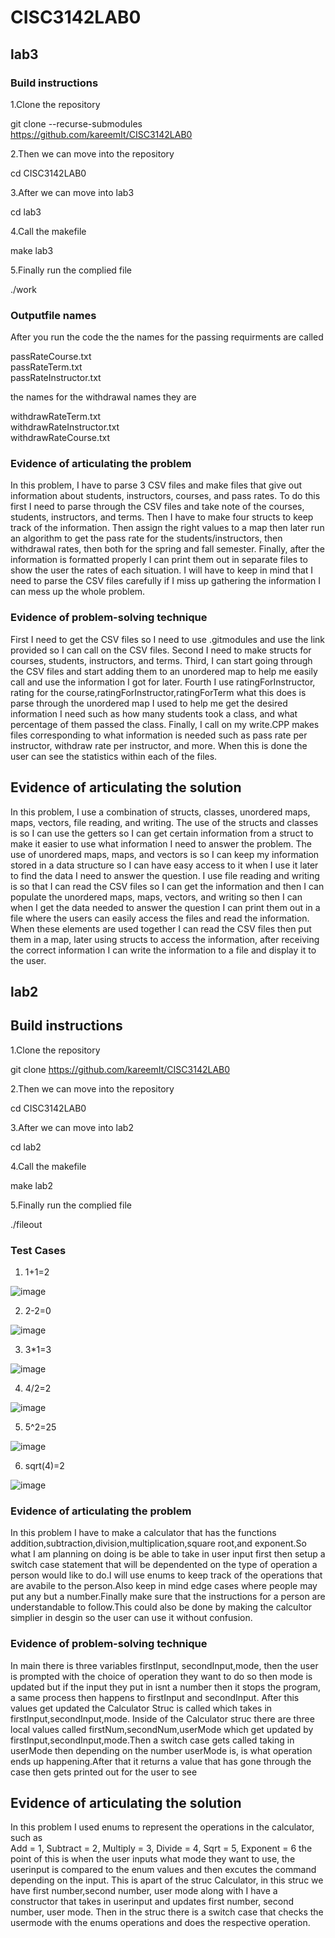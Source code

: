 # CISC3142LAB0
## lab3

### Build instructions
1.Clone the repository 

git clone --recurse-submodules https://github.com/kareemIt/CISC3142LAB0

2.Then we can move into the repository

cd CISC3142LAB0

3.After we can move into lab3

cd lab3

4.Call the makefile

make lab3

5.Finally run the complied file

./work

### Outputfile names
After you run the code the the names for the passing requirments are called  

passRateCourse.txt  
passRateTerm.txt  
passRateInstructor.txt  
 
the names for the withdrawal names they are  
 
withdrawRateTerm.txt  
withdrawRateInstructor.txt  
withdrawRateCourse.txt  

### Evidence of articulating the problem
In this problem, I have to parse 3 CSV files and make files that give out information about students, instructors, courses, and pass rates. To do this first I need to parse through the CSV files and take note of the courses, students, instructors, and terms. Then I have to make four structs to keep track of the information. Then assign the right values to a map then later run an algorithm to get the pass rate for the students/instructors, then withdrawal rates, then both for the spring and fall semester. Finally, after the information is formatted properly I can print them out in separate files to show the user the rates of each situation. I will have to keep in mind that I need to parse the CSV files carefully if I miss up gathering the information I can mess up the whole problem.

### Evidence of problem-solving technique
First I need to get the CSV files so I need to use .gitmodules and use the link provided so I can call on the CSV files. Second I need to make structs for courses, students, instructors, and terms. Third, I can start going through the CSV files and start adding them to an unordered map to help me easily call and use the information I got for later. Fourth I use ratingForInstructor, rating for the course,ratingForInstructor,ratingForTerm what this does is parse through the unordered map I used to help me get the desired information I need such as how many students took a class, and what percentage of them passed the class. Finally, I call on my write.CPP makes files corresponding to what information is needed such as pass rate per instructor, withdraw rate per instructor, and more. When this is done the user can see the statistics within each of the files.


## Evidence of articulating the solution
In this problem, I use a combination of structs, classes, unordered maps, maps, vectors, file reading, and writing. The use of the structs and classes is so I can use the getters so I can get certain information from a struct to make it easier to use what information I need to answer the problem. The use of unordered maps, maps, and vectors is so I can keep my information stored in a data structure so I can have easy access to it when I use it later to find the data I need to answer the question. I use file reading and writing is so that I can read the CSV files so I can get the information and then I can populate the unordered maps, maps, vectors, and writing so then I can when I get the data needed to answer the question  I can print them out in a file where the users can easily access the files and read the information. When these elements are used together I can read the CSV files then put them in a map, later using structs to access the information, after receiving the correct information I can write the information to a file and display it to the user.

## lab2

## Build instructions
1.Clone the repository 

git clone https://github.com/kareemIt/CISC3142LAB0

2.Then we can move into the repository

cd CISC3142LAB0

3.After we can move into lab2

cd lab2

4.Call the makefile

make lab2

5.Finally run the complied file

./fileout

### Test Cases
1. 1+1=2

![image](https://user-images.githubusercontent.com/49353198/159611582-6b5b9fdb-be97-4c71-a825-0da15e5ccf3e.png)

2. 2-2=0

![image](https://user-images.githubusercontent.com/49353198/159611782-b67b59d4-e452-4364-ab47-9f4c01ffc8e1.png)

3. 3*1=3

![image](https://user-images.githubusercontent.com/49353198/159611816-e65a8496-8b85-4f03-a029-c8c7cf993868.png)

4. 4/2=2

![image](https://user-images.githubusercontent.com/49353198/159611847-bae3c409-dce3-4113-9e06-ac08285c5fd9.png)

5. 5^2=25

![image](https://user-images.githubusercontent.com/49353198/159611910-5114ff93-e9dd-473a-87c3-54cd6bff074d.png)

6. sqrt(4)=2

![image](https://user-images.githubusercontent.com/49353198/159614814-8ac6681c-54a0-4102-8d51-9b1c3c66318b.png)



### Evidence of articulating the problem
In this problem I have to make a calculator that has the functions addition,subtraction,division,multiplication,square root,and exponent.So what I am planning on doing is be able to take in user input first then setup a switch case statement that will be dependented on the type of operation a person would like to do.I will use enums to keep track of the operations that are avabile to the person.Also keep in mind edge cases where people may put any but a number.Finally make sure that the instructions for a person are understandable to follow.This could also be done by making the calcultor simplier in desgin so the user can use it without confusion.

### Evidence of problem-solving technique
In main there is three variables firstInput, secondInput,mode, then the user is prompted with the choice of operation they want to do so then mode is updated but if the input they put in isnt a number then it stops the program, a same process then happens to firstInput and secondInput. After this values get updated the Calculator Struc is called which takes in firstInput,secondInput,mode. Inside of the Calculator struc there are three local values called firstNum,secondNum,userMode which get updated by firstInput,secondInput,mode.Then a switch case gets called taking in userMode then depending on the number userMode is, is what operation ends up happening.After that it returns a value that has gone through the case then gets printed out for the user to see


## Evidence of articulating the solution
In this problem I used enums to represent the operations in the calculator, such as     
    Add = 1,
    Subtract = 2,
    Multiply = 3,
    Divide = 4,
    Sqrt = 5,
    Exponent = 6 
the point of this is when the user inputs what mode they want to use, the userinput is compared to the enum values and then excutes the command depending on the input.
This is apart of the struc Calculator, in this struc we have first number,second number, user mode along with I have a constructor that takes in userinput and updates first number, second number, user mode. Then in the struc there is a switch case that checks the usermode with the enums operations and does the respective operation.

